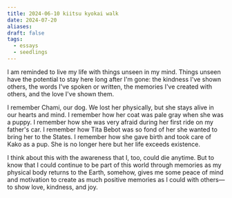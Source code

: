 ```yaml
---
title: 2024-06-10 kiitsu kyokai walk
date: 2024-07-20
aliases: 
draft: false
tags:
  - essays
  - seedlings
---
```

I am reminded to live my life with things unseen in my mind. Things unseen have the potential to stay here long after I'm gone: the kindness I've shown others, the words I've spoken or written, the memories I've created with others, and the love I've shown them.

I remember Chami, our dog. We lost her physically, but she stays alive in our hearts and mind. I remember how her coat was pale gray when she was a puppy. I remember how she was very afraid during her first ride on my father's car. I remember how Tita Bebot was so fond of her she wanted to bring her to the States. I remember how she gave birth and took care of Kako as a pup. She is no longer here but her life exceeds existence.

I think about this with the awareness that I, too, could die anytime. But to know that I could continue to be part of this world through memories as my physical body returns to the Earth, somehow, gives me some peace of mind and motivation to create as much positive memories as I could with others—to show love, kindness, and joy.